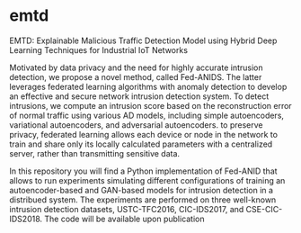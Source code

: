 # emtd
EMTD: Explainable Malicious Traffic Detection Model using Hybrid Deep Learning Techniques for Industrial IoT Networks

Motivated by data privacy and the need for highly accurate intrusion detection, we propose a novel method, called Fed-ANIDS. The latter leverages federated learning algorithms with anomaly detection to develop an effective and secure network intrusion detection system. To detect intrusions, we compute an intrusion score based on the reconstruction error of normal traffic using various AD models, including simple autoencoders, variational autoencoders, and adversarial autoencoders. to preserve privacy, federated learning allows each device or node in the network to train and share only its locally calculated parameters with a centralized server, rather than transmitting sensitive data.

In this repository you will find a Python implementation of Fed-ANID that allows to run experiments simulating different configurations of training an autoencoder-based and GAN-based models for intrusion detection in a distribued system. The experiments are performed on three well-known intrusion detection datasets, USTC-TFC2016, CIC-IDS2017, and CSE-CIC-IDS2018.
The code will be available upon publication
